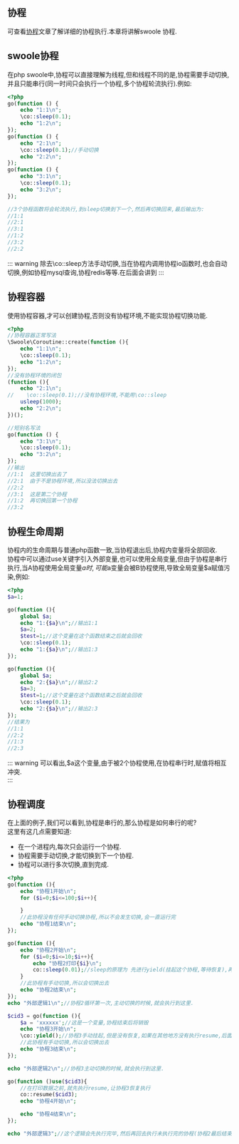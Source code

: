## 协程
可查看[协程](/Cn/NoobCourse/coroutine.md)文章了解详细的协程执行.本章将讲解swoole 协程.  

## swoole协程
在php swoole中,协程可以直接理解为线程,但和线程不同的是,协程需要手动切换,并且只能串行(同一时间只会执行一个协程,多个协程轮流执行).例如:  
```php
<?php
go(function () {
    echo "1:1\n";
    \co::sleep(0.1);
    echo "1:2\n";
});
go(function () {
    echo "2:1\n";
    \co::sleep(0.1);//手动切换
    echo "2:2\n";
});
go(function () {
    echo "3:1\n";
    \co::sleep(0.1);
    echo "3:2\n";
});

//3个协程函数将会轮流执行,到sleep切换到下一个,然后再切换回来,最后输出为:
//1:1
//2:1
//3:1
//1:2
//3:2
//2:2
```
::: warning
除去\co::sleep方法手动切换,当在协程内调用协程io函数时,也会自动切换,例如协程mysql查询,协程redis等等.在后面会讲到
:::

## 协程容器
使用协程容器,才可以创建协程,否则没有协程环境,不能实现协程切换功能.  
```php
<?php
//协程容器正常写法
\Swoole\Coroutine::create(function (){
    echo "1:1\n";
    \co::sleep(0.1);
    echo "1:2\n";
});
//没有协程环境的闭包
(function (){
    echo "2:1\n";
//    \co::sleep(0.1);//没有协程环境,不能用\co::sleep
    usleep(1000);
    echo "2:2\n";
})();

//短别名写法
go(function () {
    echo "3:1\n";
    \co::sleep(0.1);
    echo "3:2\n";
});
//输出
//1:1  这里切换出去了
//2:1  由于不是协程环境,所以没法切换出去
//2:2
//3:1  这是第二个协程
//1:2  再切换回第一个协程
//3:2

```

## 协程生命周期  
协程内的生命周期与普通php函数一致,当协程退出后,协程内变量将全部回收.   
协程中可以通过use关键字引入外部变量,也可以使用全局变量,但由于协程是串行执行,当A协程使用全局变量$a时,可能$a变量会被B协程使用,导致全局变量$a赋值污染,例如:  
```php
<?php
$a=1;

go(function (){
    global $a;
    echo "1:{$a}\n";//输出1:1
    $a=2;
    $test=1;//这个变量在这个函数结束之后就会回收
    \co::sleep(0.1);
    echo "1:{$a}\n";//输出1:3
});

go(function (){
    global $a;
    echo "2:{$a}\n";//输出2:2
    $a=3;
    $test=1;//这个变量在这个函数结束之后就会回收
    \co::sleep(0.1);
    echo "2:{$a}\n";//输出2:3
});
//结果为
//1:1
//2:2
//1:3
//2:3
```
::: warning
可以看出,$a这个变量,由于被2个协程使用,在协程串行时,赋值将相互冲突.    
:::

## 协程调度
在上面的例子,我们可以看到,协程是串行的,那么协程是如何串行的呢?  
这里有这几点需要知道:  
- 在一个进程内,每次只会运行一个协程.    
- 协程需要手动切换,才能切换到下一个协程.  
- 协程可以进行多次切换,直到完成.   

```php
<?php
go(function (){
    echo "协程1开始\n";
    for ($i=0;$i<=100;$i++){

    }
    //此协程没有任何手动切换协程,所以不会发生切换,会一直运行完
    echo "协程1结束\n";
});

go(function (){
    echo "协程2开始\n";
    for ($i=0;$i<=10;$i++){
        echo "协程2打印{$i}\n";
        co::sleep(0.01);//sleep的原理为 先进行yield(挂起这个协程,等待恢复),再0.01秒之后再resume(恢复这个协程,等待执行)
    }
    //此协程有手动切换,所以会切换出去
    echo "协程2结束\n";
});
echo "外部逻辑1\n";//协程2循环第一次,主动切换的时候,就会执行到这里.

$cid3 = go(function (){
    $a = 'xxxxxx';//这是一个变量,协程结束后将销毁
    echo "协程3开始\n";
    \co::yield();//协程3手动挂起,但是没有恢复,如果在其他地方没有执行resume,后面的数据将永远不会执行,并且协程内的变量永远不会销毁
    //此协程有手动切换,所以会切换出去
    echo "协程3结束\n";
});

echo "外部逻辑2\n";//协程3主动切换的时候,就会执行到这里.

go(function ()use($cid3){
    //在打印数据之前,就先执行resume,让协程3恢复执行
    co::resume($cid3);
    echo "协程4开始\n";

    echo "协程4结束\n";
});

echo "外部逻辑3";//这个逻辑会先执行完毕,然后再回去执行未执行完的协程(协程2最后结束);

```

